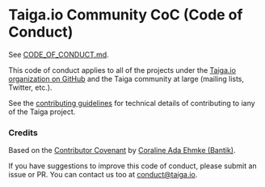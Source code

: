 # Taiga.io Community CoC (Code of Conduct)

See [CODE_OF_CONDUCT.md](https://github.com/taigaio/code-of-conduct/blob/master/CODE_OF_CONDUCT.md).

This code of conduct applies to all of the projects under the
[Taiga.io organization on GitHub](https://github.com/orgs/taigaio/) and the
 Taiga community at large (mailing lists, Twitter, etc.).

See the [contributing guidelines](https://github.com/taigaio/taiga-back/blob/master/CONTRIBUTING.md)
for technical details of contributing to iany of the Taiga project.


### Credits

Based on the [Contributor Covenant](https://github.com/Bantik/contributor_covenant)
by [Coraline Ada Ehmke (Bantik)](https://github.com/Bantik).

If you have suggestions to improve this code of conduct, please submit an issue or PR. You can
contact us too at [conduct@taiga.io](mailto:coc@taiga.io).
